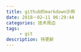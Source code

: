 ```yaml
---
title: github的markdown示例
date: 2018－02–11 06:29:44
categories: 技术周边
tags:
     - git
description: 待更新
---
```


